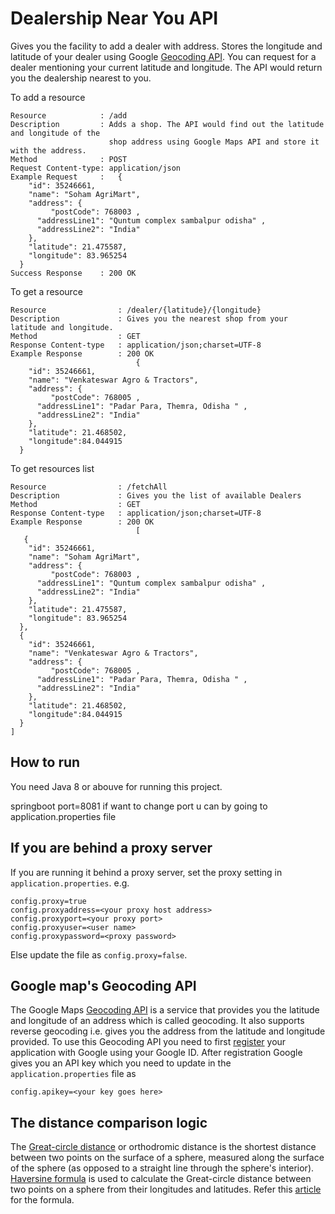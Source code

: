 # Dealership Near You API
Gives you the facility to add a dealer with address. Stores the longitude and latitude of your dealer using Google [Geocoding API](https://developers.google.com/maps/documentation/geocoding/intro). You can request for a dealer mentioning your current latitude and longitude. The API would return you the dealership nearest to you.

To add a resource
```
Resource			: /add
Description			: Adds a shop. The API would find out the latitude and longitude of the 
					  shop address using Google Maps API and store it with the address.
Method				: POST
Request Content-type: application/json
Example Request		:	{
    "id": 35246661,
    "name": "Soham AgriMart",
    "address": {
    	 "postCode": 768003 ,
      "addressLine1": "Quntum complex sambalpur odisha" ,
      "addressLine2": "India"
    },
    "latitude": 21.475587,
    "longitude": 83.965254
  }
Success Response	: 200 OK
```

To get a resource
```
Resource				: /dealer/{latitude}/{longitude}
Description				: Gives you the nearest shop from your latitude and longitude.
Method					: GET
Response Content-type	: application/json;charset=UTF-8
Example Response		: 200 OK	
							{
    "id": 35246661,
    "name": "Venkateswar Agro & Tractors",
    "address": {
    	 "postCode": 768005 ,
      "addressLine1": "Padar Para, Themra, Odisha " ,
      "addressLine2": "India"
    },
    "latitude": 21.468502,
    "longitude":84.044915
  }
```

To get resources list
```
Resource				: /fetchAll
Description				: Gives you the list of available Dealers
Method					: GET
Response Content-type	: application/json;charset=UTF-8
Example Response		: 200 OK	
							[
   {
    "id": 35246661,
    "name": "Soham AgriMart",
    "address": {
    	 "postCode": 768003 ,
      "addressLine1": "Quntum complex sambalpur odisha" ,
      "addressLine2": "India"
    },
    "latitude": 21.475587,
    "longitude": 83.965254
  },
  {
    "id": 35246661,
    "name": "Venkateswar Agro & Tractors",
    "address": {
    	 "postCode": 768005 ,
      "addressLine1": "Padar Para, Themra, Odisha " ,
      "addressLine2": "India"
    },
    "latitude": 21.468502,
    "longitude":84.044915
  }
]  
```


## How to run
You need Java 8 or abouve for running this project.

springboot port=8081
if want to change port u can by going to application.properties file

## If you are behind a proxy server
If you are running it behind a proxy server, set the proxy setting in `application.properties`. e.g.
```
config.proxy=true
config.proxyaddress=<your proxy host address>
config.proxyport=<your proxy port>
config.proxyuser=<user name>
config.proxypassword=<proxy password>
```

Else update the file as `config.proxy=false`.

## Google map's Geocoding API
The Google Maps [Geocoding API](https://developers.google.com/maps/documentation/geocoding/start) is a service that provides you the latitude and longitude of an address which is called  geocoding. It also supports reverse geocoding i.e. gives you the address from the latitude and longitude provided. To use this Geocoding API you need to first [register](https://developers.google.com/maps/documentation/geocoding/get-api-key) your application with Google using your Google ID. After registration Google gives you an API key which you need to update in the `application.properties` file as
```
config.apikey=<your key goes here>
```

## The distance comparison logic
The [Great-circle distance](https://en.wikipedia.org/wiki/Great-circle_distance) or orthodromic distance is the shortest distance between two points on the surface of a sphere, measured along the surface of the sphere (as opposed to a straight line through the sphere's interior). [Haversine formula](https://en.wikipedia.org/wiki/Haversine_formula) is used to calculate the Great-circle distance between two points on a sphere from their longitudes and latitudes. Refer this [article](http://www.movable-type.co.uk/scripts/latlong.html) for the formula.